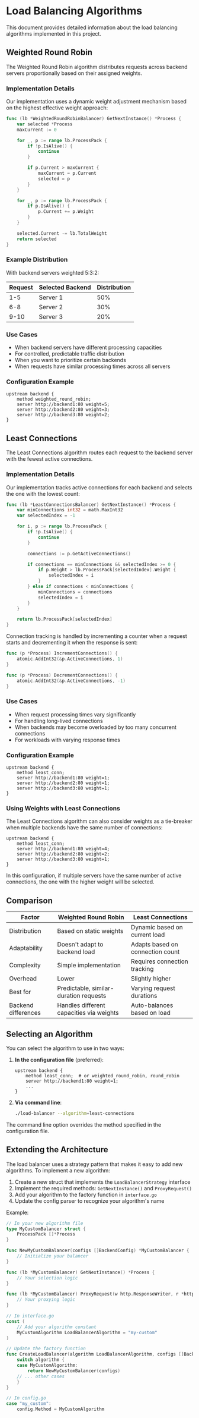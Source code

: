 # Load Balancing Algorithms

This document provides detailed information about the load balancing algorithms implemented in this project.

## Weighted Round Robin

The Weighted Round Robin algorithm distributes requests across backend servers proportionally based on their assigned weights.

### Implementation Details

Our implementation uses a dynamic weight adjustment mechanism based on the highest effective weight approach:

```go
func (lb *WeightedRoundRobinBalancer) GetNextInstance() *Process {
    var selected *Process
    maxCurrent := 0

    for _, p := range lb.ProcessPack {
        if !p.IsAlive() {
            continue
        }

        if p.Current > maxCurrent {
            maxCurrent = p.Current
            selected = p
        }
    }

    for _, p := range lb.ProcessPack {
        if p.IsAlive() {
            p.Current += p.Weight
        }
    }

    selected.Current -= lb.TotalWeight
    return selected
}
```

### Example Distribution

With backend servers weighted 5:3:2:

| Request | Selected Backend | Distribution |
|---------|------------------|--------------|
| 1-5     | Server 1         | 50%          |
| 6-8     | Server 2         | 30%          |
| 9-10    | Server 3         | 20%          |

### Use Cases

- When backend servers have different processing capacities
- For controlled, predictable traffic distribution
- When you want to prioritize certain backends
- When requests have similar processing times across all servers

### Configuration Example

```
upstream backend {
    method weighted_round_robin;
    server http://backend1:80 weight=5;
    server http://backend2:80 weight=3;
    server http://backend3:80 weight=2;
}
```

## Least Connections

The Least Connections algorithm routes each request to the backend server with the fewest active connections.

### Implementation Details

Our implementation tracks active connections for each backend and selects the one with the lowest count:

```go
func (lb *LeastConnectionsBalancer) GetNextInstance() *Process {
    var minConnections int32 = math.MaxInt32
    var selectedIndex = -1

    for i, p := range lb.ProcessPack {
        if !p.IsAlive() {
            continue
        }

        connections := p.GetActiveConnections()

        if connections == minConnections && selectedIndex >= 0 {
            if p.Weight > lb.ProcessPack[selectedIndex].Weight {
                selectedIndex = i
            }
        } else if connections < minConnections {
            minConnections = connections
            selectedIndex = i
        }
    }

    return lb.ProcessPack[selectedIndex]
}
```

Connection tracking is handled by incrementing a counter when a request starts and decrementing it when the response is sent:

```go
func (p *Process) IncrementConnections() {
    atomic.AddInt32(&p.ActiveConnections, 1)
}

func (p *Process) DecrementConnections() {
    atomic.AddInt32(&p.ActiveConnections, -1)
}
```

### Use Cases

- When request processing times vary significantly
- For handling long-lived connections
- When backends may become overloaded by too many concurrent connections
- For workloads with varying response times

### Configuration Example

```
upstream backend {
    method least_conn;
    server http://backend1:80 weight=1;
    server http://backend2:80 weight=1;
    server http://backend3:80 weight=1;
}
```

### Using Weights with Least Connections

The Least Connections algorithm can also consider weights as a tie-breaker when multiple backends have the same number of connections:

```
upstream backend {
    method least_conn;
    server http://backend1:80 weight=4;
    server http://backend2:80 weight=2;
    server http://backend3:80 weight=1;
}
```

In this configuration, if multiple servers have the same number of active connections, the one with the higher weight will be selected.

## Comparison

| Factor | Weighted Round Robin | Least Connections |
|--------|----------------------|-------------------|
| Distribution | Based on static weights | Dynamic based on current load |
| Adaptability | Doesn't adapt to backend load | Adapts based on connection count |
| Complexity | Simple implementation | Requires connection tracking |
| Overhead | Lower | Slightly higher |
| Best for | Predictable, similar-duration requests | Varying request durations |
| Backend differences | Handles different capacities via weights | Auto-balances based on load |

## Selecting an Algorithm

You can select the algorithm to use in two ways:

1. **In the configuration file** (preferred):
   ```
   upstream backend {
       method least_conn;  # or weighted_round_robin, round_robin
       server http://backend1:80 weight=1;
       ...
   }
   ```

2. **Via command line**:
   ```bash
   ./load-balancer --algorithm=least-connections
   ```

The command line option overrides the method specified in the configuration file.

## Extending the Architecture

The load balancer uses a strategy pattern that makes it easy to add new algorithms. To implement a new algorithm:

1. Create a new struct that implements the `LoadBalancerStrategy` interface
2. Implement the required methods: `GetNextInstance()` and `ProxyRequest()`
3. Add your algorithm to the factory function in `interface.go`
4. Update the config parser to recognize your algorithm's name

Example:

```go
// In your new algorithm file
type MyCustomBalancer struct {
    ProcessPack []*Process
}

func NewMyCustomBalancer(configs []BackendConfig) *MyCustomBalancer {
    // Initialize your balancer
}

func (lb *MyCustomBalancer) GetNextInstance() *Process {
    // Your selection logic
}

func (lb *MyCustomBalancer) ProxyRequest(w http.ResponseWriter, r *http.Request) {
    // Your proxying logic
}

// In interface.go
const (
    // Add your algorithm constant
    MyCustomAlgorithm LoadBalancerAlgorithm = "my-custom"
)

// Update the factory function
func CreateLoadBalancer(algorithm LoadBalancerAlgorithm, configs []BackendConfig) LoadBalancerStrategy {
    switch algorithm {
    case MyCustomAlgorithm:
        return NewMyCustomBalancer(configs)
    // ... other cases
    }
}

// In config.go
case "my_custom":
    config.Method = MyCustomAlgorithm
``` 